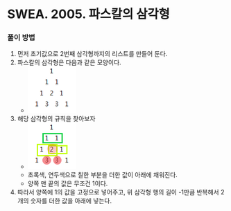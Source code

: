 # SWEA. 2005. 파스칼의 삼각형

### 풀이 방법 <br>

1. 먼저 초기값으로 2번째 삼각형까지의 리스트를 만들어 둔다.
2. 파스칼의 삼각형은 다음과 같은 모양이다.
   - ![파스칼의 삼각형](./assets/pascal.PNG) 
3. 해당 삼각형의 규칙을 찾아보자
    - ![파스칼의 삼각형 규칙](./assets/pascal_rules.png)
    - 초록색, 연두색으로 칠한 부분을 더한 값이 아래에 채워진다.
    - 양쪽 맨 끝의 값은 무조건 1이다.
4. 따라서 양쪽에 1의 값을 고정으로 넣어주고, 위 삼각형 행의 길이 -1만큼 반복해서 2개의 숫자를 더한 값을 아래에 넣는다.
